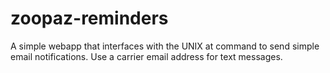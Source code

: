 zoopaz-reminders
================

A simple webapp that interfaces with the UNIX at command to send simple email notifications. Use a carrier email address for text messages.
